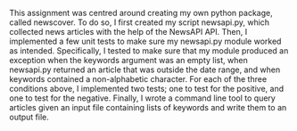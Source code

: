 This assignment was centred around creating my own python package, called newscover. To do so, I first created my script newsapi.py, which collected news articles with the help of the NewsAPI API. Then, I implemented a few unit tests to make sure my newsapi.py module worked as intended. Specifically, I tested to make sure that my module produced an exception when the keywords argument was an empty list, when newsapi.py returned an article that was outside the date range, and when keywords contained a non-alphabetic character. For each of the three conditions above, I implemented two tests; one to test for the positive, and one to test for the negative. Finally, I wrote a command line tool to query articles given an input file containing lists of keywords and write them to an output file.
